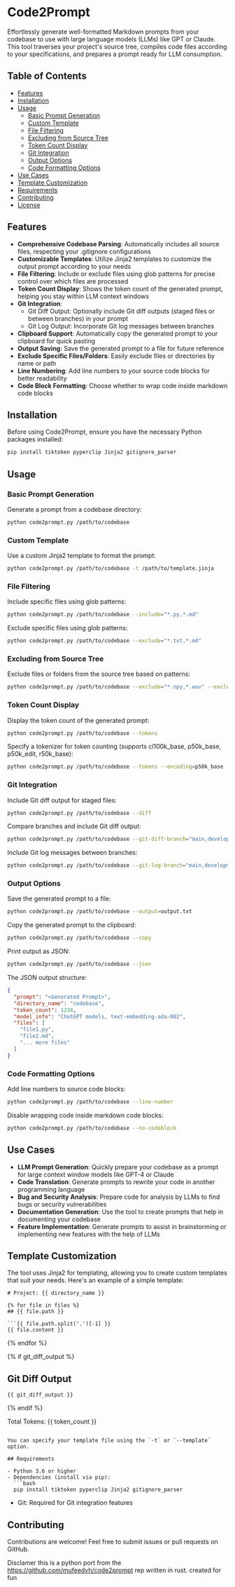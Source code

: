 # Code2Prompt

Effortlessly generate well-formatted Markdown prompts from your codebase to use with large language models (LLMs) like GPT or Claude. This tool traverses your project's source tree, compiles code files according to your specifications, and prepares a prompt ready for LLM consumption.

## Table of Contents
- [Features](#features)
- [Installation](#installation)
- [Usage](#usage)
  - [Basic Prompt Generation](#basic-prompt-generation)
  - [Custom Template](#custom-template)
  - [File Filtering](#file-filtering)
  - [Excluding from Source Tree](#excluding-from-source-tree)
  - [Token Count Display](#token-count-display)
  - [Git Integration](#git-integration)
  - [Output Options](#output-options)
  - [Code Formatting Options](#code-formatting-options)
- [Use Cases](#use-cases)
- [Template Customization](#template-customization)
- [Requirements](#requirements)
- [Contributing](#contributing)
- [License](#license)

## Features

- **Comprehensive Codebase Parsing**: Automatically includes all source files, respecting your .gitignore configurations
- **Customizable Templates**: Utilize Jinja2 templates to customize the output prompt according to your needs
- **File Filtering**: Include or exclude files using glob patterns for precise control over which files are processed
- **Token Count Display**: Shows the token count of the generated prompt, helping you stay within LLM context windows
- **Git Integration**:
  - Git Diff Output: Optionally include Git diff outputs (staged files or between branches) in your prompt
  - Git Log Output: Incorporate Git log messages between branches
- **Clipboard Support**: Automatically copy the generated prompt to your clipboard for quick pasting
- **Output Saving**: Save the generated prompt to a file for future reference
- **Exclude Specific Files/Folders**: Easily exclude files or directories by name or path
- **Line Numbering**: Add line numbers to your source code blocks for better readability
- **Code Block Formatting**: Choose whether to wrap code inside markdown code blocks

## Installation

Before using Code2Prompt, ensure you have the necessary Python packages installed:

```bash
pip install tiktoken pyperclip Jinja2 gitignore_parser
```

## Usage

### Basic Prompt Generation

Generate a prompt from a codebase directory:

```bash
python code2prompt.py /path/to/codebase
```

### Custom Template

Use a custom Jinja2 template to format the prompt:

```bash
python code2prompt.py /path/to/codebase -t /path/to/template.jinja
```

### File Filtering

Include specific files using glob patterns:

```bash
python code2prompt.py /path/to/codebase --include="*.py,*.md"
```

Exclude specific files using glob patterns:

```bash
python code2prompt.py /path/to/codebase --exclude="*.txt,*.md"
```

### Excluding from Source Tree

Exclude files or folders from the source tree based on patterns:

```bash
python code2prompt.py /path/to/codebase --exclude="*.npy,*.wav" --exclude-from-tree
```

### Token Count Display

Display the token count of the generated prompt:

```bash
python code2prompt.py /path/to/codebase --tokens
```

Specify a tokenizer for token counting (supports cl100k_base, p50k_base, p50k_edit, r50k_base):

```bash
python code2prompt.py /path/to/codebase --tokens --encoding=p50k_base
```

### Git Integration

Include Git diff output for staged files:

```bash
python code2prompt.py /path/to/codebase --diff
```

Compare branches and include Git diff output:

```bash
python code2prompt.py /path/to/codebase --git-diff-branch="main,development"
```

Include Git log messages between branches:

```bash
python code2prompt.py /path/to/codebase --git-log-branch="main,development"
```

### Output Options

Save the generated prompt to a file:

```bash
python code2prompt.py /path/to/codebase --output=output.txt
```

Copy the generated prompt to the clipboard:

```bash
python code2prompt.py /path/to/codebase --copy
```

Print output as JSON:

```bash
python code2prompt.py /path/to/codebase --json
```

The JSON output structure:

```json
{
  "prompt": "<Generated Prompt>",
  "directory_name": "codebase",
  "token_count": 1234,
  "model_info": "ChatGPT models, text-embedding-ada-002",
  "files": [
    "file1.py",
    "file2.md",
    "... more files"
  ]
}
```

### Code Formatting Options

Add line numbers to source code blocks:

```bash
python code2prompt.py /path/to/codebase --line-number
```

Disable wrapping code inside markdown code blocks:

```bash
python code2prompt.py /path/to/codebase --no-codeblock
```

## Use Cases

- **LLM Prompt Generation**: Quickly prepare your codebase as a prompt for large context window models like GPT-4 or Claude
- **Code Translation**: Generate prompts to rewrite your code in another programming language
- **Bug and Security Analysis**: Prepare code for analysis by LLMs to find bugs or security vulnerabilities
- **Documentation Generation**: Use the tool to create prompts that help in documenting your codebase
- **Feature Implementation**: Generate prompts to assist in brainstorming or implementing new features with the help of LLMs

## Template Customization

The tool uses Jinja2 for templating, allowing you to create custom templates that suit your needs. Here's an example of a simple template:

```jinja
# Project: {{ directory_name }}

{% for file in files %}
## {{ file.path }}

```{{ file.path.split('.')[-1] }}
{{ file.content }}
```
{% endfor %}

{% if git_diff_output %}
## Git Diff Output
```
{{ git_diff_output }}
```
{% endif %}

Total Tokens: {{ token_count }}
```

You can specify your template file using the `-t` or `--template` option.

## Requirements

- Python 3.6 or higher
- Dependencies (install via pip):
  ```bash
  pip install tiktoken pyperclip Jinja2 gitignore_parser
  ```
- Git: Required for Git integration features

## Contributing

Contributions are welcome! Feel free to submit issues or pull requests on GitHub.

Disclamer this is a python port from the https://github.com/mufeedvh/code2prompt rep written in rust. created for fun 

